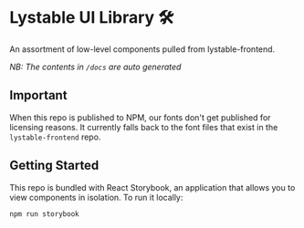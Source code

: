 # Lystable UI Library 🛠
An assortment of low-level components pulled from lystable-frontend.

*NB: The contents in `/docs` are auto generated*

## Important
When this repo is published to NPM, our fonts don't get published for licensing reasons. It currently falls back to the font files that exist in the `lystable-frontend` repo.

## Getting Started
This repo is bundled with React Storybook, an application that allows you to view components in isolation.
To run it locally:

```
npm run storybook
```
